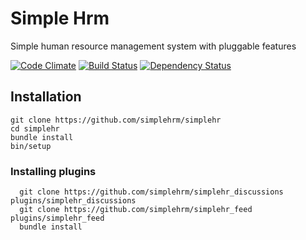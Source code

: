 # Simple Hrm
Simple human resource management system with pluggable features 

[![Code Climate](https://codeclimate.com/github/simplehrm/simplehr/badges/gpa.svg)](https://codeclimate.com/github/simplehrm/simplehr)
[![Build Status](https://travis-ci.org/simplehrm/simplehr.svg?branch=master)](https://travis-ci.org/simplehrm/simplehr)
[![Dependency Status](https://gemnasium.com/simplehrm/simplehr.svg)](https://gemnasium.com/simplehrm/simplehr)

## Installation
```
git clone https://github.com/simplehrm/simplehr
cd simplehr
bundle install
bin/setup
```
### Installing plugins
```
  git clone https://github.com/simplehrm/simplehr_discussions plugins/simplehr_discussions
  git clone https://github.com/simplehrm/simplehr_feed plugins/simplehr_feed
  bundle install

```
